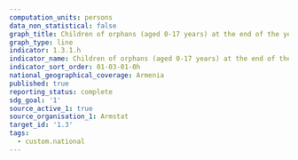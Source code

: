 ```yaml
---
computation_units: persons
data_non_statistical: false
graph_title: Children of orphans (aged 0-17 years) at the end of the year
graph_type: line
indicator: 1.3.1.h
indicator_name: Children of orphans (aged 0-17 years) at the end of the year
indicator_sort_order: 01-03-01-0h
national_geographical_coverage: Armenia
published: true
reporting_status: complete
sdg_goal: '1'
source_active_1: true
source_organisation_1: Armstat
target_id: '1.3'
tags:
  - custom.national
---
```

